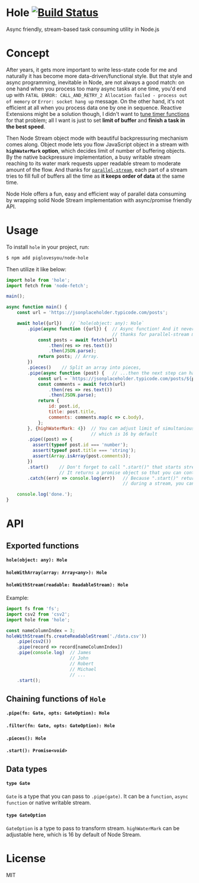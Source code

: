 # Hole [![Build Status](https://travis-ci.org/piglovesyou/node-hole.svg?branch=master)](https://travis-ci.org/piglovesyou/node-hole)
Async friendly, stream-based task consuming utility in Node.js

# Concept
After years, it gets more important to write less-state code for me and naturally it has become more data-driven/functional style. But that style and async programming, inevitable in Node, are not always a good match: on one hand when you process too many async tasks at one time, you'd end up with `FATAL ERROR: CALL_AND_RETRY_2 Allocation failed - process out of memory` or `Error: socket hang up` message. On the other hand, it's not efficient at all when you process data one by one in sequence. Reactive Extensions might be a solution though, I didn't want to [tune timer functions](https://github.com/ReactiveX/RxJava/wiki/Backpressure#useful-operators-that-avoid-the-need-for-backpressure) for that problem; all I want is just to set **limit of buffer** and **finish a task in the best speed**. 

Then Node Stream object mode with beautiful backpressuring mechanism comes along. Object mode lets you flow JavaScript object in a stream with **`highWaterMark` option**, which decides limit of number of buffering objects. By the native backpressure implementation, a busy writable stream reaching to its water mark requests upper readable stream to moderate amount of the flow. And thanks for [`parallel-stream`](https://github.com/mafintosh/parallel-transform), each part of a stream tries to fill full of buffers all the time as **it keeps order of data** at the same time.

Node Hole offers a fun, easy and efficient way of parallel data consuming by wrapping solid Node Stream implementation with async/promise friendly API.

# Usage
To install `hole` in your project, run:

```bash
$ npm add piglovesyou/node-hole
```

Then utilize it like below:

```javascript
import hole from 'hole';
import fetch from 'node-fetch';

main();

async function main() {
    const url = 'https://jsonplaceholder.typicode.com/posts';

    await hole({url})   // `hole(object: any): Hole`
        .pipe(async function ({url}) {  // Async function! And it never blocks the stream,
                                        // thanks for parallel-stream module
            const posts = await fetch(url)
                .then(res => res.text())
                .then(JSON.parse);
            return posts; // Array.
        })
        .pieces()    // Split an array into pieces,
        .pipe(async function (post) {   // ...then the next step can handle the piece one by one
            const url = `https://jsonplaceholder.typicode.com/posts/${post.id}/comments`;
            const comments = await fetch(url)
                .then(res => res.text())
                .then(JSON.parse);
            return {
                id: post.id,
                title: post.title,
                comments: comments.map(c => c.body),
            };
        }, {highWaterMark: 4})  // You can adjust limit of simultanious running tasks,
                                // which is 16 by default
        .pipe((post) => {
          assert(typeof post.id === 'number');
          assert(typeof post.title === 'string');
          assert(Array.isArray(post.comments));
        })
        .start()    // Don't forget to call ".start()" that starts streaming.
                    // It returns a promise object so that you can control additional async flow
        .catch((err) => console.log(err))   // Because ".start()" returns a promise that emits rejection
                                            // during a stream, you can catch it as usual

    console.log('done.');
}
```

# API

## Exported functions

#### `hole(object: any): Hole`
#### `holeWithArray(array: Array<any>): Hole`
#### `holeWithStream(readable: ReadableStream): Hole`

Example:
```javascript
import fs from 'fs';
import csv2 from 'csv2';
import hole from 'hole';

const nameColumnIndex = 3;
holeWithStream(fs.createReadableStream('./data.csv'))
    .pipe(csv2())
    .pipe(record => record[nameColumnIndex])
    .pipe(console.log)  // James
                        // John
                        // Robert
                        // Michael
                        // ...
    .start();
```

## Chaining functions of `Hole`

#### `.pipe(fn: Gate, opts: GateOption): Hole`
#### `.filter(fn: Gate, opts: GateOption): Hole`
#### `.pieces(): Hole`
#### `.start(): Promise<void>`

## Data types

#### `type Gate`
`Gate` is a type that you can pass to `.pipe(gate)`. It can be a `function`, `async function` or native writable stream.

#### `type GateOption`
`GateOption` is a type to pass to transform stream. `highWaterMark` can be adjustable here, which is 16 by default of Node Stream.

# License

MIT
